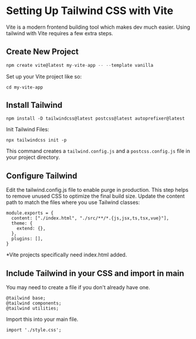 # Setting Up Tailwind CSS with Vite

Vite is a modern frontend building tool which makes dev much easier. Using tailwind with Vite requires a few extra steps.


## Create New Project

```javascript 
npm create vite@latest my-vite-app -- --template vanilla
```

Set up your Vite project like so:

```
cd my-vite-app
```

## Install Tailwind

```
npm install -D tailwindcss@latest postcss@latest autoprefixer@latest
```

Init Tailwind Files:

```
npx tailwindcss init -p
```
This command creates a `tailwind.config.js` and a `postcss.config.js` file in your project directory.

## Configure Tailwind

Edit the tailwind.config.js file to enable purge in production. This step helps to remove unused CSS to optimize the final build size. Update the content path to match the files where you use Tailwind classes:

```
module.exports = {
  content: ["./index.html", "./src/**/*.{js,jsx,ts,tsx,vue}"],
  theme: {
    extend: {},
  },
  plugins: [],
}
```

*Vite projects specifically need index.html added.

## Include Tailwind in your CSS and import in main

You may need to create a file if you don't already have one.

```
@tailwind base;
@tailwind components;
@tailwind utilities;
```
Import this into your main file.

```
import './style.css';
```